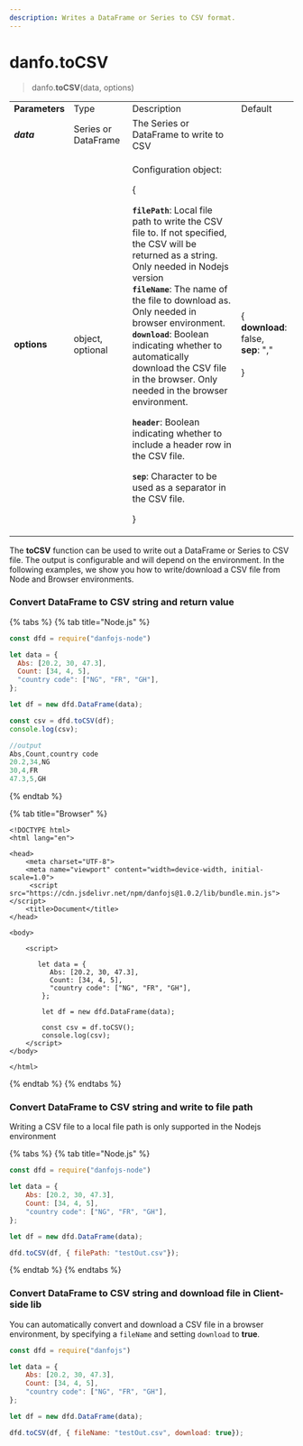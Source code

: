 ```yaml
---
description: Writes a DataFrame or Series to CSV format.
---
```


# danfo.toCSV

> danfo.**toCSV**(data, options)&#x20;

|                |                     |                                                                                                                                                                                                                                                                                                                                                                                                                                                                                                                                                                                                                                                                                                                                   |                                                                                     |
| -------------- | ------------------- | --------------------------------------------------------------------------------------------------------------------------------------------------------------------------------------------------------------------------------------------------------------------------------------------------------------------------------------------------------------------------------------------------------------------------------------------------------------------------------------------------------------------------------------------------------------------------------------------------------------------------------------------------------------------------------------------------------------------------------- | ----------------------------------------------------------------------------------- |
| **Parameters** | Type                | Description                                                                                                                                                                                                                                                                                                                                                                                                                                                                                                                                                                                                                                                                                                                       | Default                                                                             |
| _**data**_     | Series or DataFrame | The Series or DataFrame to write to CSV                                                                                                                                                                                                                                                                                                                                                                                                                                                                                                                                                                                                                                                                                           |                                                                                     |
| **options**    | object, optional    | <p>Configuration object:</p><p>{</p><p><strong><code>filePath</code></strong>: Local file path to write the CSV file to. If not specified, the CSV will be returned as a string. Only needed in Nodejs version<br><strong><code>fileName</code></strong>: The name of the file to download as. Only needed in browser environment.<br><strong><code>download</code></strong>: Boolean indicating whether to automatically download the CSV file in the browser. Only needed in the browser environment.</p><p><strong><code>header</code></strong>: Boolean indicating whether to include a header row in the CSV file.</p><p><strong><code>sep</code></strong>: Character to be used as a separator in the CSV file.</p><p>}</p> | <p>{<br><strong>download</strong>: false,<br><strong>sep</strong>: ","<br><br>}</p> |

The **toCSV** function can be used to write out a DataFrame or Series to CSV file. The output is configurable and will depend on the environment. In the following examples, we show you how to write/download a CSV file from Node and Browser environments.

### Convert DataFrame to CSV string and return value

{% tabs %}
{% tab title="Node.js" %}
```javascript
const dfd = require("danfojs-node")

let data = {
  Abs: [20.2, 30, 47.3],
  Count: [34, 4, 5],
  "country code": ["NG", "FR", "GH"],
};

let df = new dfd.DataFrame(data);

const csv = dfd.toCSV(df);
console.log(csv);

//output
Abs,Count,country code
20.2,34,NG
30,4,FR
47.3,5,GH
```
{% endtab %}

{% tab title="Browser" %}
```markup
<!DOCTYPE html>
<html lang="en">

<head>
    <meta charset="UTF-8">
    <meta name="viewport" content="width=device-width, initial-scale=1.0">
     <script src="https://cdn.jsdelivr.net/npm/danfojs@1.0.2/lib/bundle.min.js"></script>
    <title>Document</title>
</head>

<body>

    <script>

       let data = {
          Abs: [20.2, 30, 47.3],
          Count: [34, 4, 5],
          "country code": ["NG", "FR", "GH"],
        };
        
        let df = new dfd.DataFrame(data);
        
        const csv = df.toCSV();
        console.log(csv);
    </script>
</body>

</html>
```
{% endtab %}
{% endtabs %}

### Convert DataFrame to CSV string and write to file path

Writing a CSV file to a local file path is only supported in the Nodejs environment

{% tabs %}
{% tab title="Node.js" %}
```javascript
const dfd = require("danfojs-node")

let data = {
    Abs: [20.2, 30, 47.3],
    Count: [34, 4, 5],
    "country code": ["NG", "FR", "GH"],
};

let df = new dfd.DataFrame(data);

dfd.toCSV(df, { filePath: "testOut.csv"});
```
{% endtab %}
{% endtabs %}

### Convert DataFrame to CSV string and download file in Client-side lib

You can automatically convert and download a CSV file in a browser environment, by specifying a `fileName` and setting `download` to **true**.

```javascript
const dfd = require("danfojs")

let data = {
    Abs: [20.2, 30, 47.3],
    Count: [34, 4, 5],
    "country code": ["NG", "FR", "GH"],
};

let df = new dfd.DataFrame(data);

dfd.toCSV(df, { fileName: "testOut.csv", download: true});
```
